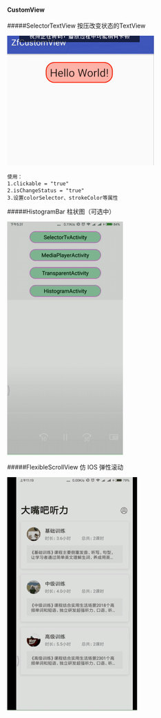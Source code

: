 #### CustomView


#####SelectorTextView 按压改变状态的TextView

![selectorTextView](https://github.com/zhanf/CustomView/blob/master/images/selectorTextview.gif?raw=true)
```
使用：
1.clickable = "true"
2.isChangeStatus = "true"
3.设置colorSelector、strokeColor等属性
```
#####HistogramBar 柱状图（可选中）

![HistogramBar](https://github.com/zhanf/CustomView/blob/master/images/HistogramBar.gif)

#####FlexibleScrollView 仿 IOS 弹性滚动

![FlexibleScrollView](https://github.com/zhanf/CustomView/blob/master/images/FlexibleScrollView.gif)

